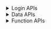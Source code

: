 <details>
<summary>Login APIs</summary>

|                        API                        |Avail|                                      Parameter                                      |Note|
| ------------------------------------------------- | :-: | ----------------------------------------------------------------------------------- | -- |
| xx_eone_zhmmdl                                    | ✅ | STR username STR password \[STR cookies\]                                           |eone账号密码登录，cookies是通过webvpn访问|
| xx_eone_yzmdl_sendsms                             | ✅ | NUM phone \[STR cookies\]                                                           |eone验证码登录发送验证码，cookies是通过webvpn访问|
| xx_eone_yzmdl                                     | ✅ | NUM phone NUM code STR username \[STR cookies\]                                     |eone验证码登录，cookies是通过webvpn访问|
| xx_eone_jwglxtdl                                  | ✅ | STR username STR password \[STR cookies\]                                           |教务系统登录，cookies是通过webvpn访问|
| xx_eone_jxzhptdl                                  | ✅ | STR username STR password \[STR cookies\]                                           |M福医大登录，cookies是通过webvpn访问|
| xx_vpndl                                          | ✅ | STR username STR password                                                           |webvpn登录|
| xx_vpn_isonline                                   | ✅ | STR cookies                                                                         |webvpn是否在线|
| xx_vpn_ehalldl                                    | ✅ | STR cookies                                                                         |ehall登录，webvpn的cookies|
| xx_ehalldl                                        | ✅ | STR username STR password                                                           |ehall登录|
| xx_ehall_zhcpdl                                   | ✅ | STR cookies \[BOOL intranet\]                                                       |综合测评登录，ehall的cookies，默认webvpn访问|
| xx_ehall_jbxxdl                                   | ✅ | STR cookies \[BOOL intranet\]                                                       |基本信息登录，ehall的cookies，默认webvpn访问|

</details>

<details>
<summary>Data APIs</summary>

|                        API                        |Avail|                                      Parameter                                      |Note|
| ------------------------------------------------- | :-: | ----------------------------------------------------------------------------------- | -- |
| xx_xsfw_jbxx                                      | ❌ |                                                                                     ||
| xx_zxzx_ml                                        | ✅ | STR cookies \[BOOL intranet\]                                                       |资讯中心目录，eone的cookies，默认webvpn访问|
| xx_zxzx_nr                                        | ✅ | STR lk_q STR cookies \[BOOL intranet\]                                              |资讯中心内容，eone的cookies，默认webvpn访问|
| xx_jwglxt_xskb                                    | ❌ | STR username NUM xnm NUM xqm STR cookies \[BOOL intranet\]                          |教务系统学生课表，jwglxt的cookies，默认webvpn访问|
| xx_jwglxt_xsxk                                    | ❌ | STR username NUM xnm NUM xqm STR cookies \[BOOL intranet\]                          |教务系统学生选课，jwglxt的cookies，默认webvpn访问|
| xx_jwglxt_jxjdb                                   | ❌ | STR jxb_id STR cookies \[BOOL intranet\]                                            |教务系统教学进度表，jwglxt的cookies，默认webvpn访问|
| xx_tywsyj_match-exam                              | ✅ | STR username STR kcmc \[STR cookies\]                                               |唐云网上阅卷匹配考试，webvpn的cookies|
| xx_tywsyj_score-overview                          | ✅ | STR username NUM examid \[STR cookies\]                                             |唐云网上阅卷得分概况，webvpn的cookies|
| xx_tywsyj_score-analysis                          | ✅ | STR username NUM examid STR cookies                                                 |唐云网上阅卷得分分析，webvpn的cookies|
| xx_tywsyj_answer-sheet                            | ✅ | STR username NUM examid STR cookies                                                 |唐云网上阅卷答题卡图片，webvpn的cookies|

</details>

<details>
<summary>Function APIs</summary>

|                        API                        |Avail|                                      Parameter                                      |Note|
| ------------------------------------------------- | :-: | ----------------------------------------------------------------------------------- | -- |
| pdf_exportimg                                     | ✅ | STR url \[STR cookies\] \[STR headers\]                                             |PDF导出为图片|
| qrcode_decode                                     | ✅ | STR url                                                                             |二维码识别|
| qrcode_encode_qrcode                              | ✅ | STR qrcode                                                                          |二维码生成|
| qrcode_encode_text1-bottom1                       | ✅ | STR qrcode \[STR t_bottom\]                                                         |二维码生成，1个底部文字|
| qrcode_encode_text2-bottom2                       | ✅ | STR qrcode \[STR t_bottom1\] \[STR t_bottom2\]                                      |二维码生成，2个底部文字|
| qrcode_encode_text2-top1-middle1                  | ✅ | STR qrcode \[STR t_top\] \[STR t_middle\]                                           |二维码生成，1个顶部文字，1个中部文字|
| qrcode_encode_text3-top1-middle1-bottom1          | ✅ | STR qrcode \[STR t_top\] \[STR t_middle\] \[STR t_bottom\]                          |二维码生成，1个顶部文字，1个中部文字，1个底部文字|

</details>
